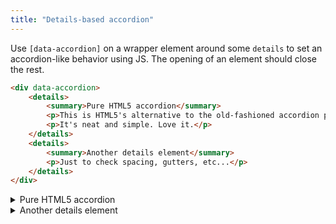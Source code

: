 ```yaml
---
title: "Details-based accordion"
---
```


Use `[data-accordion]` on a wrapper element around some `details` to set an accordion-like behavior using JS. The opening of an element should close the rest.

```html
<div data-accordion>
	<details>
		<summary>Pure HTML5 accordion</summary>
		<p>This is HTML5's alternative to the old-fashioned accordion plugins made on JS.</p>
		<p>It's neat and simple. Love it.</p>
	</details>
	<details>
		<summary>Another details element</summary>
		<p>Just to check spacing, gutters, etc...</p>
	</details>
</div>
```

<div data-accordion>
	<details>
		<summary>Pure HTML5 accordion</summary>
		<p>This is HTML5's alternative to the old-fashioned accordion plugins made on JS.</p>
		<p>It's neat and simple. Love it.</p>
	</details>
	<details>
		<summary>Another details element</summary>
		<p>Just to check spacing, gutters, etc...</p>
	</details>
</div>